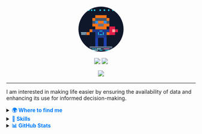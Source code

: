 <p align="center">
  <img src="./pixel.png" width="120" height="120" style="border-radius: 50%;">
</p>
<p align="center">
  <img src="https://img.shields.io/badge/-Abasifreke%20Nkanang-007BFF?style=for-the-badge&logo=Azure-DevOps&logoColor=white">
  <img src="https://img.shields.io/badge/-Data%20Engineer-2F4F4F?style=for-the-badge&logo=Databricks&logoColor=white">
</p>
<p align="center">
<a href="mailto: nkanangabasifreke.data@gmail.com"><img src="https://img.shields.io/badge/-nkanangabasifreke.data%40gmail.com-C5221E?&style=for-the-badge&logo=Gmail&logoColor=white" ></a>
</p>
<hr />

I am interested in making life easier by ensuring the availability of data and enhancing its use for informed decision-making.


<details>
  <summary><b><span style="color:#007BFF;">🌍 Where to find me</span></b></summary>

<p align="center">
  <a href="https://github.com/Data-Bishop">
    <img src="https://img.shields.io/badge/Github-181717?style=flat-square&logo=Github&logoColor=white">
  </a>
  <a href="https://www.linkedin.com/in/abasifreke-nkanang/">
    <img src="https://img.shields.io/badge/LinkedIn-0077B5?style=flat-square&logo=LinkedIn&logoColor=white">
  </a>
  <a href="https://x.com/A_Nkanang">
    <img src="https://img.shields.io/badge/Twitter-1DA1F2?style=flat-square&logo=X&logoColor=white">
  </a>
  <a href="https://medium.com/@abasifrekenkanang">
    <img src="https://img.shields.io/badge/Medium-000000?style=flat-square&logo=Medium&logoColor=white">
  </a>
  <a href="https://public.tableau.com/app/profile/abasifreke.nkanang/vizzes">
    <img src="https://img.shields.io/badge/Tableau%20Public-E97627?style=flat-square&logo=Tableau&logoColor=white">
  </a>
</p>
</details>

<details>
  <summary><b><span style="color:#007BFF;">🔧 Skills</span></b></summary>

<p align="center">
  <strong><span style="font-size:16px; color:#007BFF;">Programming & Scripting</span></strong>
</p>

<p align="center">
  <img src="https://img.shields.io/badge/Python-3776AB?style=flat-square&logo=Python&logoColor=white">
  <img src="https://img.shields.io/badge/SQL-4479A1?style=flat-square&logo=postgresql&logoColor=white">
  <img src="https://img.shields.io/badge/Bash-4EAA25?style=flat-square&logo=gnubash&logoColor=white">
</p>

<p align="center">
  <strong><span style="font-size:16px; color:#007BFF;">Data Processing & Pipelines</span></strong>
</p>

<p align="center">
  <img src="https://img.shields.io/badge/Apache%20Kafka-231F20?style=flat-square&logo=apache-kafka&logoColor=white">
  <img src="https://img.shields.io/badge/Apache%20Flink-E6526F?style=flat-square&logo=apache-flink&logoColor=white">
  <img src="https://img.shields.io/badge/Apache%20Airflow-017CEE?style=flat-square&logo=apache-airflow&logoColor=white">
  <img src="https://img.shields.io/badge/dbt-FF694B?style=flat-square&logo=dbt&logoColor=white">
  <img src="https://img.shields.io/badge/Pandas-150458?style=flat-square&logo=pandas&logoColor=white">
</p>

<p align="center">
  <strong><span style="font-size:16px; color:#007BFF;">Databases & Warehousing</span></strong>
</p>

<p align="center">
  <img src="https://img.shields.io/badge/PostgreSQL-4169E1?style=flat-square&logo=postgresql&logoColor=white">
  <img src="https://img.shields.io/badge/Amazon%20Redshift-8C4FFF?style=flat-square&logo=amazon-redshift&logoColor=white">
  <img src="https://img.shields.io/badge/Snowflake-29B5E8?style=flat-square&logo=snowflake&logoColor=white">
</p>

<p align="center">
  <strong><span style="font-size:16px; color:#007BFF;">Cloud & DevOps</span></strong>
</p>

<p align="center">
  <img src="https://img.shields.io/badge/AWS-FF9900?style=flat-square&logo=amazon-aws&logoColor=white">
  <img src="https://img.shields.io/badge/Docker-2496ED?style=flat-square&logo=docker&logoColor=white">
  <img src="https://img.shields.io/badge/Kubernetes-326CE5?style=flat-square&logo=kubernetes&logoColor=white">
  <img src="https://img.shields.io/badge/Terraform-623CE4?style=flat-square&logo=terraform&logoColor=white">
</p>

<p align="center">
  <strong><span style="font-size:16px; color:#007BFF;">Monitoring & Logging</span></strong>
</p>

<p align="center">
  <img src="https://img.shields.io/badge/Prometheus-E6522C?style=flat-square&logo=prometheus&logoColor=white">
  <img src="https://img.shields.io/badge/Grafana-F46800?style=flat-square&logo=grafana&logoColor=white">
</p>
</details>

</details>

<details>
  <summary><b><span style="color:#007BFF;">📊 GitHub Stats</span></b></summary>
<table align="center">
  <tr>
    <td align="center">
      <img src="https://github-readme-stats.vercel.app/api?username=Data-Bishop&show_icons=true&theme=radical&count_private=true&hide_border=true" width="100%">
    </td>
    <td align="center">
      <img src="https://github-readme-streak-stats.herokuapp.com/?user=Data-Bishop&theme=radical&hide_border=true" width="100%">
    </td>
  </tr>
</table>
</details>